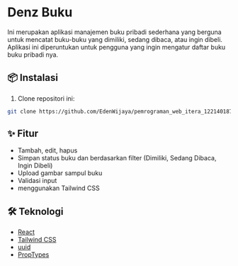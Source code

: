 # Denz Buku

Ini merupakan aplikasi manajemen buku pribadi sederhana yang berguna untuk mencatat buku-buku yang dimiliki, sedang dibaca, atau ingin dibeli. Aplikasi ini diperuntukan untuk pengguna yang ingin mengatur daftar buku buku pribadi nya.

## 📦 Instalasi

1. Clone repositori ini:

```bash
git clone https://github.com/EdenWijaya/pemrograman_web_itera_122140187.git
```

## ✨ Fitur

- Tambah, edit, hapus
- Simpan status buku dan berdasarkan filter (Dimiliki, Sedang Dibaca, Ingin Dibeli)
- Upload gambar sampul buku
- Validasi input
- menggunakan Tailwind CSS

## 🛠️ Teknologi

- [React](https://reactjs.org/)
- [Tailwind CSS](https://tailwindcss.com/)
- [uuid](https://www.npmjs.com/package/uuid)
- [PropTypes](https://reactjs.org/docs/typechecking-with-proptypes.html)
